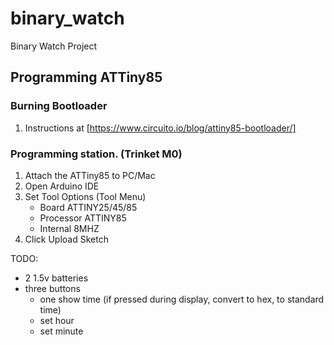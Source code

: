 # binary_watch
Binary Watch Project



## Programming ATTiny85

### Burning Bootloader

1. Instructions at [https://www.circuito.io/blog/attiny85-bootloader/]


### Programming station. (Trinket M0)

1. Attach the ATTiny85 to PC/Mac
2. Open Arduino IDE
3. Set Tool Options (Tool Menu)
    - Board ATTINY25/45/85
    - Processor ATTINY85
    - Internal 8MHZ
4. Click Upload Sketch

TODO:

- 2 1.5v batteries
- three buttons
    - one show time (if pressed during display, convert to hex, to standard time)
    - set hour
    - set minute